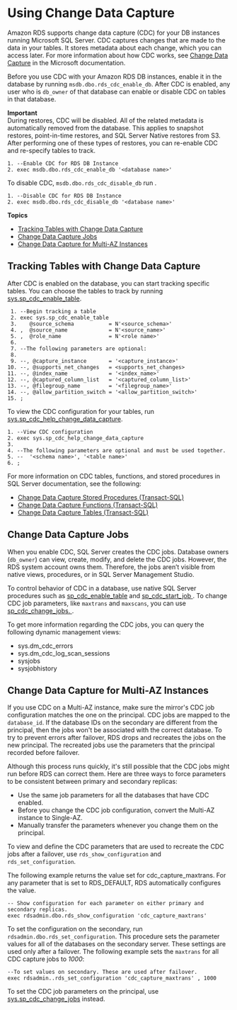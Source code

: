 # Using Change Data Capture<a name="Appendix.SQLServer.CommonDBATasks.CDC"></a>

Amazon RDS supports change data capture \(CDC\) for your DB instances running Microsoft SQL Server\. CDC captures changes that are made to the data in your tables\. It stores metadata about each change, which you can access later\. For more information about how CDC works, see [Change Data Capture](https://docs.microsoft.com/en-us/sql/relational-databases/track-changes/track-data-changes-sql-server#Capture) in the Microsoft documentation\. 

Before you use CDC with your Amazon RDS DB instances, enable it in the database by running `msdb.dbo.rds_cdc_enable_db`\. After CDC is enabled, any user who is `db_owner` of that database can enable or disable CDC on tables in that database\.

**Important**  
During restores, CDC will be disabled\. All of the related metadata is automatically removed from the database\. This applies to snapshot restores, point\-in\-time restores, and SQL Server Native restores from S3\. After performing one of these types of restores, you can re\-enable CDC and re\-specify tables to track\.

```
1. --Enable CDC for RDS DB Instance
2. exec msdb.dbo.rds_cdc_enable_db '<database name>'
```

To disable CDC, `msdb.dbo.rds_cdc_disable_db` run \. 

```
1. --Disable CDC for RDS DB Instance
2. exec msdb.dbo.rds_cdc_disable_db '<database name>'
```

**Topics**
+ [Tracking Tables with Change Data Capture](#Appendix.SQLServer.CommonDBATasks.CDC.tables)
+ [Change Data Capture Jobs](#Appendix.SQLServer.CommonDBATasks.CDC.jobs)
+ [Change Data Capture for Multi\-AZ Instances](#Appendix.SQLServer.CommonDBATasks.CDC.Multi-AZ)

## Tracking Tables with Change Data Capture<a name="Appendix.SQLServer.CommonDBATasks.CDC.tables"></a>

After CDC is enabled on the database, you can start tracking specific tables\. You can choose the tables to track by running [sys\.sp\_cdc\_enable\_table](https://docs.microsoft.com/en-us/sql/relational-databases/system-stored-procedures/sys-sp-cdc-enable-table-transact-sql)\.

```
 1. --Begin tracking a table
 2. exec sys.sp_cdc_enable_table   
 3.    @source_schema           = N'<source_schema>'
 4. ,  @source_name             = N'<source_name>'
 5. ,  @role_name               = N'<role name>'
 6. 
 7. --The following parameters are optional:
 8.  
 9. --, @capture_instance       = '<capture_instance>'
10. --, @supports_net_changes   = <supports_net_changes>
11. --, @index_name             = '<index_name>'
12. --, @captured_column_list   = '<captured_column_list>'
13. --, @filegroup_name         = '<filegroup_name>'
14. --, @allow_partition_switch = '<allow_partition_switch>'
15. ;
```

To view the CDC configuration for your tables, run [sys\.sp\_cdc\_help\_change\_data\_capture](https://docs.microsoft.com/en-us/sql/relational-databases/system-stored-procedures/sys-sp-cdc-help-change-data-capture-transact-sql)\. 

```
1. --View CDC configuration
2. exec sys.sp_cdc_help_change_data_capture 
3. 
4. --The following parameters are optional and must be used together.
5. --  '<schema name>', '<table name>'
6. ;
```

For more information on CDC tables, functions, and stored procedures in SQL Server documentation, see the following:
+ [Change Data Capture Stored Procedures \(Transact\-SQL\)](https://docs.microsoft.com/en-us/sql/relational-databases/system-stored-procedures/change-data-capture-stored-procedures-transact-sql)
+ [Change Data Capture Functions \(Transact\-SQL\)](https://docs.microsoft.com/en-us/sql/relational-databases/system-functions/change-data-capture-functions-transact-sql)
+ [Change Data Capture Tables \(Transact\-SQL\)](https://docs.microsoft.com/en-us/sql/relational-databases/system-tables/change-data-capture-tables-transact-sql)

## Change Data Capture Jobs<a name="Appendix.SQLServer.CommonDBATasks.CDC.jobs"></a>

When you enable CDC, SQL Server creates the CDC jobs\. Database owners \(`db_owner`\) can view, create, modify, and delete the CDC jobs\. However, the RDS system account owns them\. Therefore, the jobs aren’t visible from native views, procedures, or in SQL Server Management Studio\.

To control behavior of CDC in a database, use native SQL Server procedures such as [sp\_cdc\_enable\_table](https://docs.microsoft.com/en-us/sql/relational-databases/system-stored-procedures/sys-sp-cdc-enable-table-transact-sql) and [sp\_cdc\_start\_job ](https://docs.microsoft.com/en-us/sql/relational-databases/system-stored-procedures/sys-sp-cdc-start-job-transact-sql)\. To change CDC job parameters, like `maxtrans` and `maxscans`, you can use [sp\_cdc\_change\_jobs\. ](https://docs.microsoft.com/en-us/sql/relational-databases/system-stored-procedures/sys-sp-cdc-help-jobs-transact-sql)\.

To get more information regarding the CDC jobs, you can query the following dynamic management views: 
+ sys\.dm\_cdc\_errors
+ sys\.dm\_cdc\_log\_scan\_sessions
+ sysjobs
+ sysjobhistory

## Change Data Capture for Multi\-AZ Instances<a name="Appendix.SQLServer.CommonDBATasks.CDC.Multi-AZ"></a>

If you use CDC on a Multi\-AZ instance, make sure the mirror's CDC job configuration matches the one on the principal\. CDC jobs are mapped to the `database_id`\. If the database IDs on the secondary are different from the principal, then the jobs won't be associated with the correct database\. To try to prevent errors after failover, RDS drops and recreates the jobs on the new principal\. The recreated jobs use the parameters that the principal recorded before failover\.

Although this process runs quickly, it's still possible that the CDC jobs might run before RDS can correct them\. Here are three ways to force parameters to be consistent between primary and secondary replicas:
+ Use the same job parameters for all the databases that have CDC enabled\. 
+ Before you change the CDC job configuration, convert the Multi\-AZ instance to Single\-AZ\.
+ Manually transfer the parameters whenever you change them on the principal\.

To view and define the CDC parameters that are used to recreate the CDC jobs after a failover, use `rds_show_configuration` and `rds_set_configuration`\. 

The following example returns the value set for cdc\_capture\_maxtrans\. For any parameter that is set to RDS\_DEFAULT, RDS automatically configures the value\.

```
-- Show configuration for each parameter on either primary and secondary replicas. 
exec rdsadmin.dbo.rds_show_configuration 'cdc_capture_maxtrans'
```

To set the configuration on the secondary, run `rdsadmin.dbo.rds_set_configuration`\. This procedure sets the parameter values for all of the databases on the secondary server\. These settings are used only after a failover\. The following example sets the `maxtrans` for all CDC capture jobs to *1000*:

```
--To set values on secondary. These are used after failover.
exec rdsadmin..rds_set_configuration 'cdc_capture_maxtrans' , 1000
```

To set the CDC job parameters on the principal, use [sys\.sp\_cdc\_change\_jobs](https://docs.microsoft.com/en-us/sql/relational-databases/system-stored-procedures/sys-sp-cdc-help-jobs-transact-sql) instead\. 